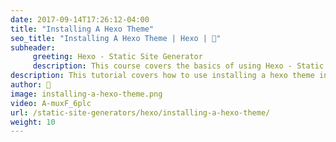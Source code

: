 ```yaml
---
date: 2017-09-14T17:26:12-04:00
title: "Installing A Hexo Theme"
seo_title: "Installing A Hexo Theme | Hexo | 🦒"
subheader:
     greeting: Hexo - Static Site Generator
     description: This course covers the basics of using Hexo - Static Site Generator. Work your way through the articles and we'll teach you everything you need to know to create a professional and scalable website or blog!
description: This tutorial covers how to use installing a hexo theme in Hexo -  Static Site Generator.
author: 🦒
image: installing-a-hexo-theme.png
video: A-muxF_6plc
url: /static-site-generators/hexo/installing-a-hexo-theme/
weight: 10
---
```

